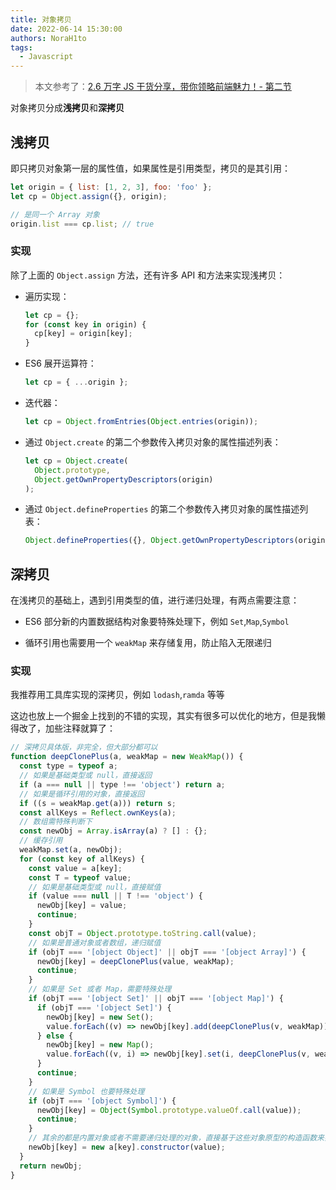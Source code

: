 ```yaml
---
title: 对象拷贝
date: 2022-06-14 15:30:00
authors: NoraH1to
tags:
  - Javascript
---
```


> 本文参考了：[2.6 万字 JS 干货分享，带你领略前端魅力！- 第二节](https://juejin.cn/post/6844904136161361933#heading-13)

对象拷贝分成**浅拷贝**和**深拷贝**

## 浅拷贝

即只拷贝对象第一层的属性值，如果属性是引用类型，拷贝的是其引用：

```javascript
let origin = { list: [1, 2, 3], foo: 'foo' };
let cp = Object.assign({}, origin);

// 是同一个 Array 对象
origin.list === cp.list; // true
```

### 实现

除了上面的 `Object.assign` 方法，还有许多 API 和方法来实现浅拷贝：

- 遍历实现：

  ```javascript
  let cp = {};
  for (const key in origin) {
    cp[key] = origin[key];
  }
  ```

- ES6 展开运算符：

  ```javascript
  let cp = { ...origin };
  ```

- 迭代器：

  ```javascript
  let cp = Object.fromEntries(Object.entries(origin));
  ```

- 通过 `Object.create` 的第二个参数传入拷贝对象的属性描述列表：

  ```javascript
  let cp = Object.create(
    Object.prototype,
    Object.getOwnPropertyDescriptors(origin)
  );
  ```

- 通过 `Object.defineProperties` 的第二个参数传入拷贝对象的属性描述列表：

  ```javascript
  Object.defineProperties({}, Object.getOwnPropertyDescriptors(origin));
  ```

## 深拷贝

在浅拷贝的基础上，遇到引用类型的值，进行递归处理，有两点需要注意：

- ES6 部分新的内置数据结构对象要特殊处理下，例如 `Set`,`Map`,`Symbol`

- 循环引用也需要用一个 `weakMap` 来存储复用，防止陷入无限递归

### 实现

我推荐用工具库实现的深拷贝，例如 `lodash`,`ramda` 等等

这边也放上一个掘金上找到的不错的实现，其实有很多可以优化的地方，但是我懒得改了，加些注释就算了：

```javascript
// 深拷贝具体版，非完全，但大部分都可以
function deepClonePlus(a, weakMap = new WeakMap()) {
  const type = typeof a;
  // 如果是基础类型或 null，直接返回
  if (a === null || type !== 'object') return a;
  // 如果是循环引用的对象，直接返回
  if ((s = weakMap.get(a))) return s;
  const allKeys = Reflect.ownKeys(a);
  // 数组需特殊判断下
  const newObj = Array.isArray(a) ? [] : {};
  // 缓存引用
  weakMap.set(a, newObj);
  for (const key of allKeys) {
    const value = a[key];
    const T = typeof value;
    // 如果是基础类型或 null，直接赋值
    if (value === null || T !== 'object') {
      newObj[key] = value;
      continue;
    }
    const objT = Object.prototype.toString.call(value);
    // 如果是普通对象或者数组，递归赋值
    if (objT === '[object Object]' || objT === '[object Array]') {
      newObj[key] = deepClonePlus(value, weakMap);
      continue;
    }
    // 如果是 Set 或者 Map，需要特殊处理
    if (objT === '[object Set]' || objT === '[object Map]') {
      if (objT === '[object Set]') {
        newObj[key] = new Set();
        value.forEach((v) => newObj[key].add(deepClonePlus(v, weakMap)));
      } else {
        newObj[key] = new Map();
        value.forEach((v, i) => newObj[key].set(i, deepClonePlus(v, weakMap)));
      }
      continue;
    }
    // 如果是 Symbol 也要特殊处理
    if (objT === '[object Symbol]') {
      newObj[key] = Object(Symbol.prototype.valueOf.call(value));
      continue;
    }
    // 其余的都是内置对象或者不需要递归处理的对象，直接基于这些对象原型的构造函数来实例化相应的对象
    newObj[key] = new a[key].constructor(value);
  }
  return newObj;
}
```
